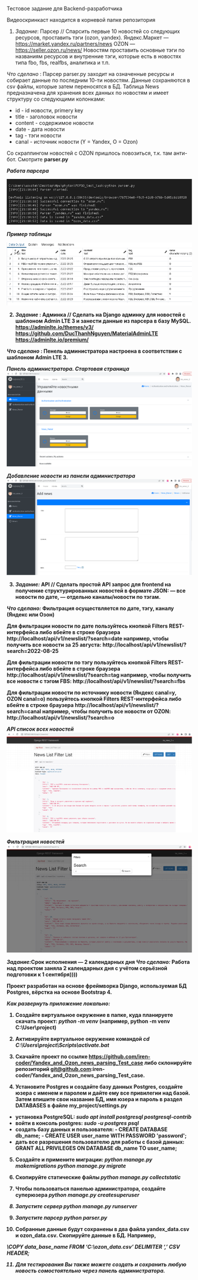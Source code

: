 Тестовое задание для Backend-разработчика

Видеоскринкаст находится в корневой папке репозитория

1. <em>Задание</em>: Парсер // Спарсить первые 10 новостей со следующих ресурсов, проставить тэги (ozon, yandex).
Яндекс.Маркет — https://market.yandex.ru/partners/news 
OZON — https://seller.ozon.ru/news/ 
Новостям проставить основные тэги по названиям ресурсов и внутренние тэги, которые есть в новостях типа fbo, fbs, realfbs, аналитика и т.п.

<em>Что сделано</em> : Парсер parser.py заходит на означенные ресурсы и собирает данные по последним 10-ти новостям. Данные сохраняются в csv файлы, которые затем переносятся в БД. Таблица <srtong>News</strong> предназначена для хранения всех данных по новостям и имеет структуру со следующими колонками:
- id - id новости, primery key
- title - заголовок новости
- content - содержимое новости
- date - дата новости
- tag - тэги новости
- canal - источник новости (Y = Yandex, O = Ozon)

Со скраппингом новостей с OZON пришлось повозиться, т.к. там анти-бот. Смотрите <strong>parser.py</em><br>

<em>Работа парсера</em>

![Работа парсера](/screenshots/Parser_works.png)

<em>Пример таблицы</em>

![Пример таблицы](/screenshots/Table.png)

2. <em>Задание</em> : Админка // Сделать на Django админку для новостей с шаблоном Admin LTE 3 и занести данные из парсера в базу MySQL.
https://adminlte.io/themes/v3/
https://github.com/DucThanhNguyen/MaterialAdminLTE
https://adminlte.io/premium/

<em>Что сделано</em> : Пенель администратора настроена в соответствии с шаблоном Admin LTE 3.

<em>Панель администратора. Стартовая страница</em>
![Панель администратора. Стартовая страница](/screenshots/admin.png)

<em>Добавление новости из панели администратора</em>
![Добавление новости из панели администратора](/screenshots/admin2.png)

3. <em>Задание:</em> API // Сделать простой API запрос для frontend на получение структурированных новостей в формате JSON:
— все новости по дате,
— отдельно каналы/новости по тэгам.

<em>Что сделано:</em> 
Фильтрация осуществляется по дате, тэгу, каналу (Яндекс или Озон)

Для фильтрации новости по дате пользуйтесь кнопкой Filters REST-интерфейса либо вбейте в строке браузера
http://localhost/api/v1/newslist/?search=date
например, чтобы получить все новости за 25 августа:
http://localhost/api/v1/newslist/?search=2022-08-25

Для фильтрации новости по тэгу пользуйтесь кнопкой Filters REST-интерфейса либо вбейте в строке браузера
http://localhost/api/v1/newslist/?search=tag
например, чтобы получить все новости с тэгом FBS:
http://localhost/api/v1/newslist/?search=fbs

Для фильтрации новости по источнику новости (Яндекс canal=y, OZON canal=o) пользуйтесь кнопкой Filters REST-интерфейса 
либо вбейте в строке браузера
http://localhost/api/v1/newslist/?search=canal
например, чтобы получить все новости от OZON:
http://localhost/api/v1/newslist/?search=o

<em>API список всех новостей</em>
![API список всех новостей](/screenshots/newslist.png)

<em>Фильтрация новостей</em>
![Фильтрация новостей](/screenshots/filter.png)

<em>Задание:</em>Срок исполнения — 2 календарных дня 
<em>Что сделано:</em> Работа над проектом заняла 2 календарных дня с учётом серьёзной подготовки к 1 сентября))))

Проект разработан на основе фреймворка Django, используемая БД Postgres, вёрстка на основе Bootstrap 4.

<em>Как развернуть приложение локально:</em>

1. Создайте виртуальное окружение в папке, куда планируете скачать проект: <em>python -m venv</em>
(например, python -m venv C:\User\project)

2. Активируйте виртуальное окружение командой <em>cd C:\Users\project\Scripts\activate.bat</em>

3. Скачайте проект по ссылке <strong>https://github.com/iren-coder/Yandex_and_Ozon_news_parsing_Test_case</strong> либо склонируйте репозиторий <strong>git@github.com:iren-coder/Yandex_and_Ozon_news_parsing_Test_case</strong>.

4. Установите Postgres и создайте базу данных Postgres, создайте юзера с именем и паролем и дайте ему все привилегии над базой. Затем впишите свои название БД, имя юзера и пароль в раздел DATABASES в файле my_project/settings.py
- установка PostgreSQL: <em>sudo apt install postgresql postgresql-contrib</em>
- войти в консоль postgres: <em>sudo -u postgres psql</em>
- создать базу данных и пользователя:
        - CREATE DATABASE db_name;
        - CREATE USER user_name WITH PASSWORD 'password';
- дать все разрешения пользователю для работы с базой данных: GRANT ALL PRIVILEGES ON DATABASE db_name TO user_name;

5. Создайте и примените миграции:
<em>python manage.py makemigrations</em>
<em>python manage.py migrate</em>

6. Скопируйте статические файлы <em>python manage.py collectstatic</em>

7. Чтобы пользоваться панелью администратора, создайте суперюзера <em>python manage.py createsuperuser<em>

8. Запустите сервер <em>python manage.py runserver</em>

9. Запустите парсер </em>python parser.py</em>
10. Собранные данные будут сохранены в два файла yandex_data.csv и ozon_data.csv. Скопируйте данные в БД. Например, 

<em>\COPY data_base_name FROM ‘C:\ozon_data.csv’ DELIMITER ‘,’ CSV HEADER;</emS>

11. Для тестирования Вы также можете создать и сохранить любую новость сомостоятельно через панель администратора.


